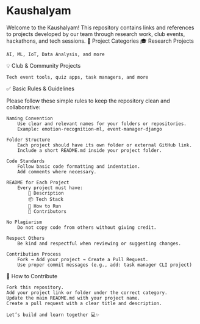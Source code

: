 # Kaushalyam

Welcome to the Kaushalyam!
This repository contains links and references to projects developed by our team through research work, club events, hackathons, and tech sessions.
📁 Project Categories
🎓 Research Projects

    AI, ML, IoT, Data Analysis, and more

💡 Club & Community Projects

    Tech event tools, quiz apps, task managers, and more

✅ Basic Rules & Guidelines

Please follow these simple rules to keep the repository clean and collaborative:

    Naming Convention
        Use clear and relevant names for your folders or repositories.
        Example: emotion-recognition-ml, event-manager-django

    Folder Structure
        Each project should have its own folder or external GitHub link.
        Include a short README.md inside your project folder.

    Code Standards
        Follow basic code formatting and indentation.
        Add comments where necessary.

    README for Each Project
        Every project must have:
            📌 Description
            📦 Tech Stack
            🚀 How to Run
            🤝 Contributors

    No Plagiarism
        Do not copy code from others without giving credit.

    Respect Others
        Be kind and respectful when reviewing or suggesting changes.

    Contribution Process
        Fork → Add your project → Create a Pull Request.
        Use proper commit messages (e.g., add: task manager CLI project)

🚀 How to Contribute

    Fork this repository.
    Add your project link or folder under the correct category.
    Update the main README.md with your project name.
    Create a pull request with a clear title and description.

    Let’s build and learn together 💻✨

